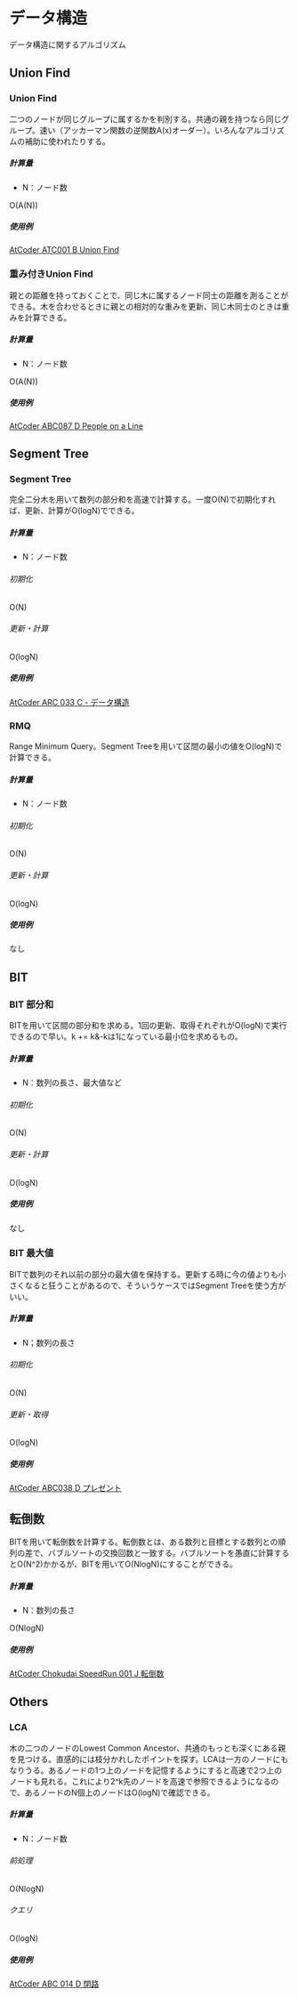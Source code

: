 # データ構造
データ構造に関するアルゴリズム
## Union Find

### Union Find
二つのノードが同じグループに属するかを判別する。共通の親を持つなら同じグループ。速い（アッカーマン関数の逆関数A(x)オーダー）。いろんなアルゴリズムの補助に使われたりする。

##### 計算量
- N：ノード数

O(A(N))

##### 使用例
[AtCoder ATC001 B Union Find](https://beta.atcoder.jp/contests/atc001/submissions/3194816)

### 重み付きUnion Find
親との距離を持っておくことで、同じ木に属するノード同士の距離を測ることができる。木を合わせるときに親との相対的な重みを更新、同じ木同士のときは重みを計算できる。

##### 計算量
- N：ノード数

O(A(N))

##### 使用例
[AtCoder ABC087 D People on a Line](https://beta.atcoder.jp/contests/abc087/submissions/3206886)


## Segment Tree

### Segment Tree
完全二分木を用いて数列の部分和を高速で計算する。一度O(N)で初期化すれば、更新、計算がO(logN)でできる。

##### 計算量
- N：ノード数

###### 初期化
O(N)

###### 更新・計算
O(logN)

##### 使用例
[AtCoder ARC 033 C - データ構造](https://beta.atcoder.jp/contests/arc033/submissions/3208430)


### RMQ
Range Minimum Query。Segment Treeを用いて区間の最小の値をO(logN)で計算できる。
##### 計算量
- N：ノード数

###### 初期化
O(N)

###### 更新・計算
O(logN)

##### 使用例
なし

## BIT
### BIT 部分和
BITを用いて区間の部分和を求める。1回の更新、取得それぞれがO(logN)で実行できるので早い。k += k&-kは1になっている最小位を求めるもの。

##### 計算量
- N：数列の長さ、最大値など

###### 初期化
O(N)

###### 更新・計算
O(logN)

##### 使用例
なし

### BIT 最大値
BITで数列のそれ以前の部分の最大値を保持する。更新する時に今の値よりも小さくなると狂うことがあるので、そういうケースではSegment Treeを使う方がいい。

##### 計算量
- N；数列の長さ

###### 初期化
O(N)

###### 更新・取得
O(logN)

##### 使用例
[AtCoder ABC038 D プレゼント](https://beta.atcoder.jp/contests/abc038/submissions/3563321)

## 転倒数
BITを用いて転倒数を計算する。転倒数とは、ある数列と目標とする数列との順列の差で、バブルソートの交換回数と一致する。バブルソートを愚直に計算するとO(N^2)かかるが、BITを用いてO(NlogN)にすることができる。

##### 計算量
- N：数列の長さ

O(NlogN)

##### 使用例
[AtCoder Chokudai SpeedRun 001 J 転倒数](https://beta.atcoder.jp/contests/chokudai_S001/submissions/3599839)

## Others

### LCA
木の二つのノードのLowest Common Ancestor、共通のもっとも深くにある親を見つける。直感的には枝分かれしたポイントを探す。LCAは一方のノードにもなりうる。あるノードの1つ上のノードを記憶するようにすると高速で2つ上のノードも見れる。これにより2^k先のノードを高速で参照できるようになるので、あるノードのN個上のノードはO(logN)で確認できる。

##### 計算量
- N：ノード数
###### 前処理
O(NlogN)
###### クエリ
O(logN)

##### 使用例
[AtCoder ABC 014 D 閉路](https://beta.atcoder.jp/contests/abc014/submissions/3213922)
